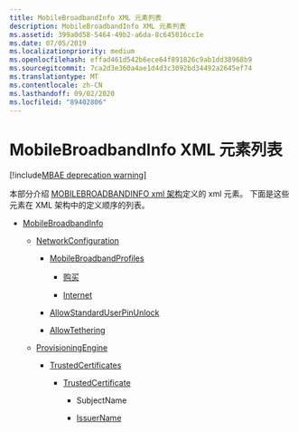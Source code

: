 ```yaml
---
title: MobileBroadbandInfo XML 元素列表
description: MobileBroadbandInfo XML 元素列表
ms.assetid: 399a0d58-5464-49b2-a6da-8c645016cc1e
ms.date: 07/05/2019
ms.localizationpriority: medium
ms.openlocfilehash: effad461d542b6ece64f891826c9ab1dd38968b9
ms.sourcegitcommit: 7ca2d3e360a4ae1d4d3c3092bd34492a2645ef74
ms.translationtype: MT
ms.contentlocale: zh-CN
ms.lasthandoff: 09/02/2020
ms.locfileid: "89402806"
---
```

# <a name="mobilebroadbandinfo-xml-elements-list"></a>MobileBroadbandInfo XML 元素列表

[!include[MBAE deprecation warning](../includes/mbae-deprecation-warning.md)]

本部分介绍 [MOBILEBROADBANDINFO xml 架构](mobilebroadbandinfo-xml-schema.md)定义的 xml 元素。 下面是这些元素在 XML 架构中的定义顺序的列表。

-   [MobileBroadbandInfo](mobilebroadbandinfo.md)

    -   [NetworkConfiguration](networkconfiguration.md)

        -   [MobileBroadbandProfiles](mobilebroadbandprofiles.md)

            -   [购买](purchase.md)

            -   [Internet](internet.md)

        -   [AllowStandardUserPinUnlock](allowstandarduserpinunlock.md)

        -   [AllowTethering](allowtethering.md)

    -   [ProvisioningEngine](provisioningengine.md)

        -   [TrustedCertificates](trustedcertificates.md)

            -   [TrustedCertificate](trustedcertificate.md)

                -   [](subjectname.md)  SubjectName

                -   [IssuerName](issuername.md)

 

 





